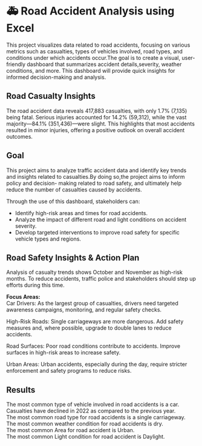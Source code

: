 # 🚑 Road Accident Analysis using Excel
   This project visualizes data related to road accidents, focusing on various metrics such as casualties, types of vehicles 
   involved, road types, and conditions under which accidents occur.The goal is to create a visual, user-friendly dashboard 
   that summarizes accident details,severity, weather conditions, and more. This dashboard will provide quick insights for 
   informed decision-making and analysis.

## Road Casualty Insights
   The road accident data reveals 417,883 casualties, with only 1.7% (7,135) being fatal. Serious injuries accounted for        14.2% (59,312), while the vast majority—84.1% (351,436)—were slight. This highlights that most accidents resulted in 
   minor injuries, offering a positive outlook on overall accident outcomes.



## Goal
   This project aims to analyze traffic accident data and identify key trends and insights related to casualties.By doing so,the project aims to inform policy and decision- 
   making related to road safety, and ultimately help reduce the number of casualties caused by accidents.</br>
   
   Through the use of this dashboard, stakeholders can:</br>
   - Identify high-risk areas and times for road accidents.</br>
   - Analyze the impact of different road and light conditions on accident severity.</br>
   - Develop targeted interventions to improve road safety for specific vehicle types and regions.

## Road Safety Insights & Action Plan
Analysis of casualty trends shows October and November as high-risk months. To reduce accidents, traffic police and stakeholders should step up efforts during this time.

**Focus Areas:** </br>
Car Drivers: As the largest group of casualties, drivers need targeted awareness campaigns, monitoring, and regular safety checks.

High-Risk Roads: Single carriageways are more dangerous. Add safety measures and, where possible, upgrade to double lanes to reduce accidents.

Road Surfaces: Poor road conditions contribute to accidents. Improve surfaces in high-risk areas to increase safety.

Urban Areas: Urban accidents, especially during the day, require stricter enforcement and safety programs to reduce risks.

## Results
   The most common type of vehicle involved in road accidents is a car.</br>
   Casualties have declined in 2022 as compared to the previous year.</br>
   The most common road type for road accidents is a single carriageway.</br>
   The most common weather condition for road accidents is dry.</br>
   The most common Area for road accident is Urban.</br>
   The most common Light condition for road accident is Daylight.
